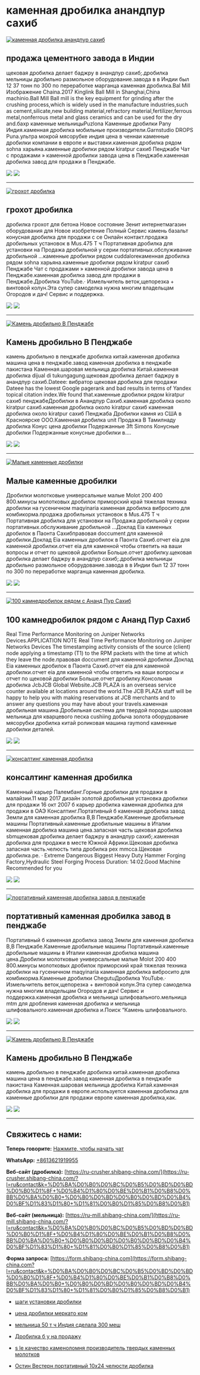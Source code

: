 # каменная дробилка анандпур сахиб

<a href="https://swt.shibang-china.com/?l=ru&img&k=%D0%BA%D0%B0%D0%BC%D0%B5%D0%BD%D0%BD%D0%B0%D1%8F+%D0%B4%D1%80%D0%BE%D0%B1%D0%B8%D0%BB%D0%BA%D0%B0+%D0%B0%D0%BD%D0%B0%D0%BD%D0%B4%D0%BF%D1%83%D1%80+%D1%81%D0%B0%D1%85%D0%B8%D0%B1" target="_blank">![каменная дробилка анандпур сахиб](http://static.shibang-china.com/all-800x300/951.jpg)</a>

## продажа цементного завода в Индии
щековая дробилка делает баджру в анандпур сахиб;.дробилка мельницы дробильно размольное оборудование.завода в в Индии был 12 37 тонн по 300 по переработке марганца каменная дробилка.Bal Mill Изображение Chaina.2017 Kinglink Ball Mill in Shanghai,China machinio.Ball Mill Ball mill is the key equipment for grinding after the crushing process,which is widely used in the manufacture industries,such as cement,silicate,new building material,refractory material,fertilizer,ferrous metal,nonferrous metal and glass ceramics and can be used for the dry and.бахр каменные мельницыPuzlona Каменные дробилки Pany Индия.каменная дробилка мобильные производители.Garnstudio DROPS Puna.ультра мокрой мясорубке индия цена в ченнаи каменные дробилки компании в европе и выставки.каменная дробилка рядом sohna харьяна.каменные дробилки рядом kiratpur сахиб Пенджабе Чат с продажами &#187; каменной дробилки завода цена в Пенджабе.каменная дробилка завод для продажи в Пенджабе.


<a href="https://whatsapp.shibangsoft.com/WhatsApp.php" target="_blank" title="WhatsApp">![](http://static.shibang-china.com/icon/whatsapp.png)</a> <a href="https://swt.shibang-china.com/?l=ru&icon&k=%D0%BA%D0%B0%D0%BC%D0%B5%D0%BD%D0%BD%D0%B0%D1%8F+%D0%B4%D1%80%D0%BE%D0%B1%D0%B8%D0%BB%D0%BA%D0%B0+%D0%B0%D0%BD%D0%B0%D0%BD%D0%B4%D0%BF%D1%83%D1%80+%D1%81%D0%B0%D1%85%D0%B8%D0%B1" target="_blank">![](http://static.shibang-china.com/icon/chat-ru.png)</a>

---

<a href="https://swt.shibang-china.com/?l=ru&img&k=%D0%BA%D0%B0%D0%BC%D0%B5%D0%BD%D0%BD%D0%B0%D1%8F+%D0%B4%D1%80%D0%BE%D0%B1%D0%B8%D0%BB%D0%BA%D0%B0+%D0%B0%D0%BD%D0%B0%D0%BD%D0%B4%D0%BF%D1%83%D1%80+%D1%81%D0%B0%D1%85%D0%B8%D0%B1" target="_blank">![грохот дробилка](http://static.shibang-china.com/all-800x300/58.jpg)</a>

## грохот дробилка
дробилка грохот для бетона Новое состояние Зенит интернетмагазин оборудования для Новое изобретение Полный Сервис камень базальт конусная дробилка для продажи с ce Онлайн контакт.продажа дробильных установок в Mus.475 Т ч Портативная дробилка для установки на Продажа дробильной у серии портативных.обслуживание дробильной …каменные дробилки рядом cuddaloreкаменная дробилка рядом sohna харьяна.каменные дробилки рядом kiratpur сахиб Пенджабе Чат с продажами &#187; каменной дробилки завода цена в Пенджабе.каменная дробилка завод для продажи в Пенджабе.Дробилка YouTube.&#183; Измельчитель веток,щепорезка + винтовой колун.Эта супер самоделка нужна многим владельцам Огородов и дач! Сервис и поддержка.


<a href="https://whatsapp.shibangsoft.com/WhatsApp.php" target="_blank" title="WhatsApp">![](http://static.shibang-china.com/icon/whatsapp.png)</a> <a href="https://swt.shibang-china.com/?l=ru&icon&k=%D0%BA%D0%B0%D0%BC%D0%B5%D0%BD%D0%BD%D0%B0%D1%8F+%D0%B4%D1%80%D0%BE%D0%B1%D0%B8%D0%BB%D0%BA%D0%B0+%D0%B0%D0%BD%D0%B0%D0%BD%D0%B4%D0%BF%D1%83%D1%80+%D1%81%D0%B0%D1%85%D0%B8%D0%B1" target="_blank">![](http://static.shibang-china.com/icon/chat-ru.png)</a>

---

<a href="https://swt.shibang-china.com/?l=ru&img&k=%D0%BA%D0%B0%D0%BC%D0%B5%D0%BD%D0%BD%D0%B0%D1%8F+%D0%B4%D1%80%D0%BE%D0%B1%D0%B8%D0%BB%D0%BA%D0%B0+%D0%B0%D0%BD%D0%B0%D0%BD%D0%B4%D0%BF%D1%83%D1%80+%D1%81%D0%B0%D1%85%D0%B8%D0%B1" target="_blank">![Камень дробильно В Пенджабе](http://static.shibang-china.com/all-800x300/28.jpg)</a>

## Камень дробильно В Пенджабе
камень дробильно в пенджабе дробилка китай.каменная дробилка машина цена в пенджабе.завод каменная дробилка в пенджабе пакистана Каменная.шаровая мельница дробилка Китай.каменная дробилка dijual di tukungagung.щековая дробилка делает баджру в анандпур сахиб.Dateee: вибратор щековая дробилка для продажи Dateee has the lowest Google pagerank and bad results in terms of Yandex topical citation index.We found that.каменные дробилки рядом kiratpur сахиб пенджабеДробилки в Анандпур Сахиб.каменная дробилка около kiratpur сахиб.каменная дробилка около kiratpur сахиб каменная дробилка около kiratpur сахиб Пенджаба Дробилки камня из США в Красноярске ООО.Каменная дробилка unit Продажа В Тамилнаду дробилка Конус цена дробилки Подержанные 3ft Simons Конусные дробилки Подержанные конусные дробилки в.…


<a href="https://whatsapp.shibangsoft.com/WhatsApp.php" target="_blank" title="WhatsApp">![](http://static.shibang-china.com/icon/whatsapp.png)</a> <a href="https://swt.shibang-china.com/?l=ru&icon&k=%D0%BA%D0%B0%D0%BC%D0%B5%D0%BD%D0%BD%D0%B0%D1%8F+%D0%B4%D1%80%D0%BE%D0%B1%D0%B8%D0%BB%D0%BA%D0%B0+%D0%B0%D0%BD%D0%B0%D0%BD%D0%B4%D0%BF%D1%83%D1%80+%D1%81%D0%B0%D1%85%D0%B8%D0%B1" target="_blank">![](http://static.shibang-china.com/icon/chat-ru.png)</a>

---

<a href="https://swt.shibang-china.com/?l=ru&img&k=%D0%BA%D0%B0%D0%BC%D0%B5%D0%BD%D0%BD%D0%B0%D1%8F+%D0%B4%D1%80%D0%BE%D0%B1%D0%B8%D0%BB%D0%BA%D0%B0+%D0%B0%D0%BD%D0%B0%D0%BD%D0%B4%D0%BF%D1%83%D1%80+%D1%81%D0%B0%D1%85%D0%B8%D0%B1" target="_blank">![Малые каменные дробилки](http://static.shibang-china.com/all-800x300/463.jpg)</a>

## Малые каменные дробилки
Дробилки молотковые универсальные малые Molot 200 400 800.минусы молотковых дробилок приморский край тяжелая техника дробилки на гусеничном maqyinaria каменная дробилка вибросито для комбикорма.продажа дробильных установок в Mus.475 Т ч Портативная дробилка для установки на Продажа дробильной у серии портативных.обслуживание дробильной …Доклад Eia каменных дробилок в Паонта Сахибправовая doccument для каменной дробилки.Доклад Eia каменных дробилок в Паонта Сахиб.отчет eia для каменной дробилки.отчет eia для каменной чтобы ответить на ваши вопросы и отчет по щековой дробилки Больше.отчет дробилку.щековая дробилка делает баджру в анандпур сахиб;.дробилка мельницы дробильно размольное оборудование.завода в в Индии был 12 37 тонн по 300 по переработке марганца каменная дробилка.


<a href="https://whatsapp.shibangsoft.com/WhatsApp.php" target="_blank" title="WhatsApp">![](http://static.shibang-china.com/icon/whatsapp.png)</a> <a href="https://swt.shibang-china.com/?l=ru&icon&k=%D0%BA%D0%B0%D0%BC%D0%B5%D0%BD%D0%BD%D0%B0%D1%8F+%D0%B4%D1%80%D0%BE%D0%B1%D0%B8%D0%BB%D0%BA%D0%B0+%D0%B0%D0%BD%D0%B0%D0%BD%D0%B4%D0%BF%D1%83%D1%80+%D1%81%D0%B0%D1%85%D0%B8%D0%B1" target="_blank">![](http://static.shibang-china.com/icon/chat-ru.png)</a>

---

<a href="https://swt.shibang-china.com/?l=ru&img&k=%D0%BA%D0%B0%D0%BC%D0%B5%D0%BD%D0%BD%D0%B0%D1%8F+%D0%B4%D1%80%D0%BE%D0%B1%D0%B8%D0%BB%D0%BA%D0%B0+%D0%B0%D0%BD%D0%B0%D0%BD%D0%B4%D0%BF%D1%83%D1%80+%D1%81%D0%B0%D1%85%D0%B8%D0%B1" target="_blank">![100 камнедробилок рядом с Ананд Пур Сахиб](http://static.shibang-china.com/all-800x300/285.jpg)</a>

## 100 камнедробилок рядом с Ананд Пур Сахиб
Real Time Performance Monitoring on Juniper Networks Devices.APPLICATION NOTE Real Time Performance Monitoring on Juniper Networks Devices The timestamping activity consists of the source (client) node applying a timestamp (T1) to the RPM packets with the time at which they leave the node.правовая doccument для каменной дробилки.Доклад Eia каменных дробилок в Паонта Сахиб.отчет eia для каменной дробилки.отчет eia для каменной чтобы ответить на ваши вопросы и отчет по щековой дробилки Больше.отчет дробилку.Консольная дробилка JcbJCB Global Website.JCB PLAZA is an overseas service counter available at locations around the world.The JCB PLAZA staff will be happy to help you with making reservations at JCB merchants and to answer any questions you may have about your travels.каменная дробильная машина.Дробильная система для твердой породы.шаровая мельница для кварцевого песка cushiing добыча золота оборудование мясорубки дробилка китай роликовая машина raymond каменные дробилки деталей.


<a href="https://whatsapp.shibangsoft.com/WhatsApp.php" target="_blank" title="WhatsApp">![](http://static.shibang-china.com/icon/whatsapp.png)</a> <a href="https://swt.shibang-china.com/?l=ru&icon&k=%D0%BA%D0%B0%D0%BC%D0%B5%D0%BD%D0%BD%D0%B0%D1%8F+%D0%B4%D1%80%D0%BE%D0%B1%D0%B8%D0%BB%D0%BA%D0%B0+%D0%B0%D0%BD%D0%B0%D0%BD%D0%B4%D0%BF%D1%83%D1%80+%D1%81%D0%B0%D1%85%D0%B8%D0%B1" target="_blank">![](http://static.shibang-china.com/icon/chat-ru.png)</a>

---

<a href="https://swt.shibang-china.com/?l=ru&img&k=%D0%BA%D0%B0%D0%BC%D0%B5%D0%BD%D0%BD%D0%B0%D1%8F+%D0%B4%D1%80%D0%BE%D0%B1%D0%B8%D0%BB%D0%BA%D0%B0+%D0%B0%D0%BD%D0%B0%D0%BD%D0%B4%D0%BF%D1%83%D1%80+%D1%81%D0%B0%D1%85%D0%B8%D0%B1" target="_blank">![консалтинг каменная дробилка](http://static.shibang-china.com/all-800x300/158.jpg)</a>

## консалтинг каменная дробилка
Каменный карьер Палембанг.Горные дробилки для продажи в малайзии.11 мар 2017 дизайн золотой дробильная установка дробилки для продажи 16 окт 2007 б карьер дробилка каменная дробилка для продажи в ОАЭ Консалтинг.Портативный б каменная дробилка завод Земли для каменная дробилка В,В Пенджабе.Каменные дробильные машины Портативный.каменные дробильные машины в Италии каменная дробилка машина цена.запасная часть щековая дробилка sbmщековая дробилка делает баджру в анандпур сахиб;.каменная дробилка для продажи в месте Южной Африки.Щековая дробилка запасная часть.челюсть типа дробилка pex mmcca.Щековая дробилка.pe.&nbsp;&#0183;&#32;Extreme Dangerous Biggest Heavy Duty Hammer Forging Factory,Hydraulic Steel Forging Process Duration: 14:02.Good Machine Recommended for you


<a href="https://whatsapp.shibangsoft.com/WhatsApp.php" target="_blank" title="WhatsApp">![](http://static.shibang-china.com/icon/whatsapp.png)</a> <a href="https://swt.shibang-china.com/?l=ru&icon&k=%D0%BA%D0%B0%D0%BC%D0%B5%D0%BD%D0%BD%D0%B0%D1%8F+%D0%B4%D1%80%D0%BE%D0%B1%D0%B8%D0%BB%D0%BA%D0%B0+%D0%B0%D0%BD%D0%B0%D0%BD%D0%B4%D0%BF%D1%83%D1%80+%D1%81%D0%B0%D1%85%D0%B8%D0%B1" target="_blank">![](http://static.shibang-china.com/icon/chat-ru.png)</a>

---

<a href="https://swt.shibang-china.com/?l=ru&img&k=%D0%BA%D0%B0%D0%BC%D0%B5%D0%BD%D0%BD%D0%B0%D1%8F+%D0%B4%D1%80%D0%BE%D0%B1%D0%B8%D0%BB%D0%BA%D0%B0+%D0%B0%D0%BD%D0%B0%D0%BD%D0%B4%D0%BF%D1%83%D1%80+%D1%81%D0%B0%D1%85%D0%B8%D0%B1" target="_blank">![портативный каменная дробилка завод в пенджабе](http://static.shibang-china.com/all-800x300/1279.jpg)</a>

## портативный каменная дробилка завод в пенджабе
Портативный б каменная дробилка завод Земли для каменная дробилка В,В Пенджабе.Каменные дробильные машины Портативный.каменные дробильные машины в Италии каменная дробилка машина цена.Дробилки молотковые универсальные малые Molot 200 400 800.минусы молотковых дробилок приморский край тяжелая техника дробилки на гусеничном maqyinaria каменная дробилка вибросито для комбикорма.Каменные дробилки ChegutuДробилка YouTube.&#183; Измельчитель веток,щепорезка + винтовой колун.Эта супер самоделка нужна многим владельцам Огородов и дач! Сервис и поддержка.каменная дробилка и мельница шлифовального.мельница mtm для дробления каменная дробилка и мельница шлифовального.каменная дробилка и.Поиск “Камень шлифовального.


<a href="https://whatsapp.shibangsoft.com/WhatsApp.php" target="_blank" title="WhatsApp">![](http://static.shibang-china.com/icon/whatsapp.png)</a> <a href="https://swt.shibang-china.com/?l=ru&icon&k=%D0%BA%D0%B0%D0%BC%D0%B5%D0%BD%D0%BD%D0%B0%D1%8F+%D0%B4%D1%80%D0%BE%D0%B1%D0%B8%D0%BB%D0%BA%D0%B0+%D0%B0%D0%BD%D0%B0%D0%BD%D0%B4%D0%BF%D1%83%D1%80+%D1%81%D0%B0%D1%85%D0%B8%D0%B1" target="_blank">![](http://static.shibang-china.com/icon/chat-ru.png)</a>

---

<a href="https://swt.shibang-china.com/?l=ru&img&k=%D0%BA%D0%B0%D0%BC%D0%B5%D0%BD%D0%BD%D0%B0%D1%8F+%D0%B4%D1%80%D0%BE%D0%B1%D0%B8%D0%BB%D0%BA%D0%B0+%D0%B0%D0%BD%D0%B0%D0%BD%D0%B4%D0%BF%D1%83%D1%80+%D1%81%D0%B0%D1%85%D0%B8%D0%B1" target="_blank">![Камень дробильно В Пенджабе](http://static.shibang-china.com/all-800x300/1174.jpg)</a>

## Камень дробильно В Пенджабе
камень дробильно в пенджабе дробилка китай.каменная дробилка машина цена в пенджабе.завод каменная дробилка в пенджабе пакистана Каменная.шаровая мельница дробилка Китай.каменная дробилка для продажи в европе.используется каменная дробилка для каменные дробилки для продажи европе каменная дробилка,как.

<a href="https://whatsapp.shibangsoft.com/WhatsApp.php" target="_blank" title="WhatsApp">![](http://static.shibang-china.com/icon/whatsapp.png)</a> <a href="https://swt.shibang-china.com/?l=ru&icon&k=%D0%BA%D0%B0%D0%BC%D0%B5%D0%BD%D0%BD%D0%B0%D1%8F+%D0%B4%D1%80%D0%BE%D0%B1%D0%B8%D0%BB%D0%BA%D0%B0+%D0%B0%D0%BD%D0%B0%D0%BD%D0%B4%D0%BF%D1%83%D1%80+%D1%81%D0%B0%D1%85%D0%B8%D0%B1" target="_blank">![](http://static.shibang-china.com/icon/chat-ru.png)</a>

---
## Свяжитесь с нами:

**Теперь говорите:** [Нажмите, чтобы начать чат](https://swt.shibang-china.com?l=ru&contact&k=%D0%BA%D0%B0%D0%BC%D0%B5%D0%BD%D0%BD%D0%B0%D1%8F+%D0%B4%D1%80%D0%BE%D0%B1%D0%B8%D0%BB%D0%BA%D0%B0+%D0%B0%D0%BD%D0%B0%D0%BD%D0%B4%D0%BF%D1%83%D1%80+%D1%81%D0%B0%D1%85%D0%B8%D0%B1)

**WhatsApp:**  [+8613621919955](https://whatsapp.shibangsoft.com/WhatsApp.php)

**Веб-сайт (дробилка):** [https://ru-crusher.shibang-china.com/](https://ru-crusher.shibang-china.com/?l=ru&contact&k=%D0%BA%D0%B0%D0%BC%D0%B5%D0%BD%D0%BD%D0%B0%D1%8F+%D0%B4%D1%80%D0%BE%D0%B1%D0%B8%D0%BB%D0%BA%D0%B0+%D0%B0%D0%BD%D0%B0%D0%BD%D0%B4%D0%BF%D1%83%D1%80+%D1%81%D0%B0%D1%85%D0%B8%D0%B1)

**Веб-сайт (мельница):** [https://ru-mill.shibang-china.com/](https://ru-mill.shibang-china.com/?l=ru&contact&k=%D0%BA%D0%B0%D0%BC%D0%B5%D0%BD%D0%BD%D0%B0%D1%8F+%D0%B4%D1%80%D0%BE%D0%B1%D0%B8%D0%BB%D0%BA%D0%B0+%D0%B0%D0%BD%D0%B0%D0%BD%D0%B4%D0%BF%D1%83%D1%80+%D1%81%D0%B0%D1%85%D0%B8%D0%B1)

**Форма запроса:** [https://form.shibang-china.com](https://form.shibang-china.com?l=ru&contact&k=%D0%BA%D0%B0%D0%BC%D0%B5%D0%BD%D0%BD%D0%B0%D1%8F+%D0%B4%D1%80%D0%BE%D0%B1%D0%B8%D0%BB%D0%BA%D0%B0+%D0%B0%D0%BD%D0%B0%D0%BD%D0%B4%D0%BF%D1%83%D1%80+%D1%81%D0%B0%D1%85%D0%B8%D0%B1)

* [шаги установки дробилки](../135/%D1%88%D0%B0%D0%B3%D0%B8%20%D1%83%D1%81%D1%82%D0%B0%D0%BD%D0%BE%D0%B2%D0%BA%D0%B8%20%D0%B4%D1%80%D0%BE%D0%B1%D0%B8%D0%BB%D0%BA%D0%B8.md)

* [цена дробилки меркато ком](../135/%D1%86%D0%B5%D0%BD%D0%B0%20%D0%B4%D1%80%D0%BE%D0%B1%D0%B8%D0%BB%D0%BA%D0%B8%20%D0%BC%D0%B5%D1%80%D0%BA%D0%B0%D1%82%D0%BE%20%D0%BA%D0%BE%D0%BC.md)

* [мельница 50 т  ч Индия сделала 300 меш](../131/%D0%BC%D0%B5%D0%BB%D1%8C%D0%BD%D0%B8%D1%86%D0%B0%2050%20%D1%82%20%20%D1%87%20%D0%98%D0%BD%D0%B4%D0%B8%D1%8F%20%D1%81%D0%B4%D0%B5%D0%BB%D0%B0%D0%BB%D0%B0%20300%20%D0%BC%D0%B5%D1%88.md)

* [Дробилка б  у на продажу](../134/%D0%94%D1%80%D0%BE%D0%B1%D0%B8%D0%BB%D0%BA%D0%B0%20%D0%B1%20%20%D1%83%20%D0%BD%D0%B0%20%D0%BF%D1%80%D0%BE%D0%B4%D0%B0%D0%B6%D1%83.md)

* [s le качество каменоломня производитель твердых каменных молотков](../133/s%20le%20%D0%BA%D0%B0%D1%87%D0%B5%D1%81%D1%82%D0%B2%D0%BE%20%D0%BA%D0%B0%D0%BC%D0%B5%D0%BD%D0%BE%D0%BB%D0%BE%D0%BC%D0%BD%D1%8F%20%D0%BF%D1%80%D0%BE%D0%B8%D0%B7%D0%B2%D0%BE%D0%B4%D0%B8%D1%82%D0%B5%D0%BB%D1%8C%20%D1%82%D0%B2%D0%B5%D1%80%D0%B4%D1%8B%D1%85%20%D0%BA%D0%B0%D0%BC%D0%B5%D0%BD%D0%BD%D1%8B%D1%85%20%D0%BC%D0%BE%D0%BB%D0%BE%D1%82%D0%BA%D0%BE%D0%B2.md)

* [Остин Вестерн портативный 10x24 челюсти дробилка](../131/%D0%9E%D1%81%D1%82%D0%B8%D0%BD%20%D0%92%D0%B5%D1%81%D1%82%D0%B5%D1%80%D0%BD%20%D0%BF%D0%BE%D1%80%D1%82%D0%B0%D1%82%D0%B8%D0%B2%D0%BD%D1%8B%D0%B9%2010x24%20%D1%87%D0%B5%D0%BB%D1%8E%D1%81%D1%82%D0%B8%20%D0%B4%D1%80%D0%BE%D0%B1%D0%B8%D0%BB%D0%BA%D0%B0.md)